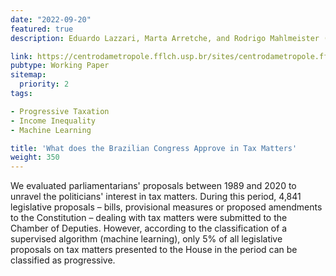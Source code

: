 ```yaml
---
date: "2022-09-20"
featured: true
description: Eduardo Lazzari, Marta Arretche, and Rodrigo Mahlmeister (in portuguese).

link: https://centrodametropole.fflch.usp.br/sites/centrodametropole.fflch.usp.br/files/cem_na_midia_anexos/17-nota_tecnica_congresso_tributacao.pdf
pubtype: Working Paper
sitemap:
  priority: 2
tags:

- Progressive Taxation
- Income Inequality
- Machine Learning

title: 'What does the Brazilian Congress Approve in Tax Matters'
weight: 350
---
```


We evaluated parliamentarians' proposals between 1989 and 2020 to unravel the politicians' interest in tax matters. During this period, 4,841 legislative proposals – bills, provisional measures or proposed amendments to the Constitution – dealing with tax matters were submitted to the Chamber of Deputies. However, according to the classification of a supervised algorithm (machine learning), only 5% of all legislative proposals on tax matters presented to the House in the period can be classified as progressive.

